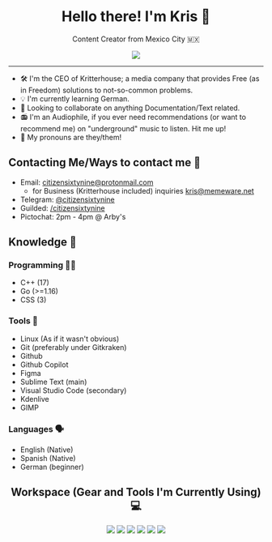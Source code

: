 <h1 align="center">
Hello there! I'm Kris 🤙
</h1>
<p align="center"> Content Creator from Mexico City 🇲🇽
</p>
<p align='center'>
  <a href="#"><img src="https://github-readme-stats.vercel.app/api?username=CITIZENSIXTYNINE&show_icons=true&theme=dracula"></a>
</p>

---

+ 🛠️ I'm the CEO of Kritterhouse; a media company that provides Free (as in Freedom) solutions to not-so-common problems.
+ 💡 I'm currently learning German.
+ 🤝 Looking to collaborate on anything Documentation/Text related.
+ 📻 I'm an Audiophile, if you ever need recommendations (or want to recommend me) on "underground" music to listen. Hit me up!
+ 👋 My pronouns are they/them!

## Contacting Me/Ways to contact me 📇
+ Email: <citizensixtynine@protonmail.com>
	- for Business (Kritterhouse included) inquiries <kris@memeware.net>
+ Telegram: [@citizensixtynine](https://telegram.dog/citizensixtynine)
+ Guilded: [/citizensixtynine](https://www.guilded.gg/profile/xAY0pGGm)
+ Pictochat: 2pm - 4pm @ Arby's 

## Knowledge 🧠
### Programming 🧑‍💻
+ C++ (17)
+ Go (>=1.16)
+ CSS (3)

### Tools 🔧
+ Linux (As if it wasn't obvious)
+ Git (preferably under Gitkraken)
+ Github
+ Github Copilot
+ Figma
+ Sublime Text (main)
+ Visual Studio Code (secondary)
+ Kdenlive
+ GIMP

### Languages 🗣️
- English (Native)
- Spanish (Native)
- German (beginner)

<h2 align="center">
Workspace (Gear and Tools I'm Currently Using) 💻
</h2>
<p align="center">
<img src="https://img.shields.io/badge/Huawei Matebook D 14 2020-FF0000?style=for-the-badge&logo=huawei&logoColor=white" />
<img src="https://img.shields.io/badge/AMD-Ryzen_5_3500u-ED1C24?style=for-the-badge&logo=amd&logoColor=white" />
<img src="https://img.shields.io/badge/RAM-8GB-%230071C5.svg?&style=for-the-badge&logoColor=white" />
<img src="https://img.shields.io/badge/Fedora-294172?style=for-the-badge&logo=fedora&logoColor=white" />
<img src="https://img.shields.io/badge/Google_chrome-4285F4?style=for-the-badge&logo=Google-chrome&logoColor=white" />
<img src="https://img.shields.io/badge/sublime_text-%23575757.svg?&style=for-the-badge&logo=sublime-text&logoColor=important" />
</p>

